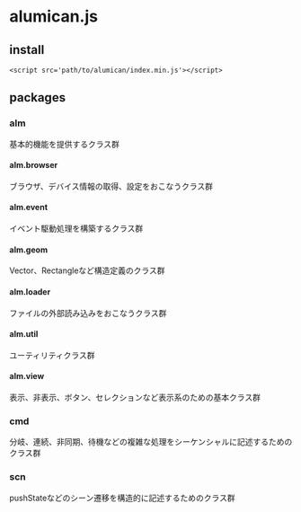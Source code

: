 # alumican.js

## install

`<script src='path/to/alumican/index.min.js'></script>`

## packages

### alm
基本的機能を提供するクラス群

#### alm.browser
ブラウザ、デバイス情報の取得、設定をおこなうクラス群

#### alm.event
イベント駆動処理を構築するクラス群

#### alm.geom
Vector、Rectangleなど構造定義のクラス群

#### alm.loader
ファイルの外部読み込みをおこなうクラス群

#### alm.util
ユーティリティクラス群

#### alm.view
表示、非表示、ボタン、セレクションなど表示系のための基本クラス群

### cmd
分岐、連続、非同期、待機などの複雑な処理をシーケンシャルに記述するためのクラス群

### scn
pushStateなどのシーン遷移を構造的に記述するためのクラス群
